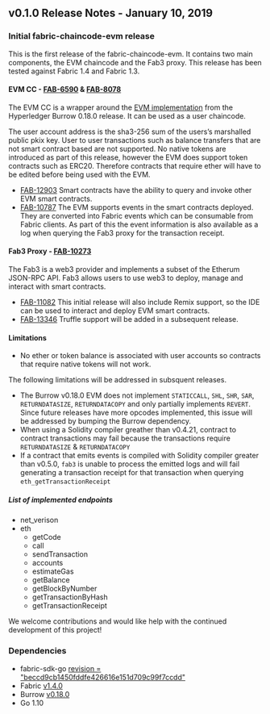 ## v0.1.0 Release Notes - January 10, 2019


### Initial fabric-chaincode-evm release


This is the first release of the fabric-chaincode-evm. It contains two main components, the EVM
chaincode and the Fab3 proxy. This release has been tested against Fabric 1.4 and Fabric 1.3.

#### EVM CC - [FAB-6590](https://jira.hyperledger.org/browse/FAB-6590) & [FAB-8078](https://jira.hyperledger.org/browse/FAB-8078)

The EVM CC is a wrapper around the [EVM implementation](https://github.com/hyperledger/burrow/blob/v0.18.0/execution/evm/vm.go) from the Hyperledger Burrow 0.18.0 release.
It can be used as a user chaincode.

The user account address is the sha3-256 sum of the users’s marshalled public pkix
key. User to user transactions such as balance transfers that are not smart contract
based are not supported. No native tokens are introduced as part of this release, however
the EVM does support token contracts such as ERC20. Therefore contracts that require
ether will have to be edited before being used with the EVM.

- [FAB-12903](https://jira.hyperledger.org/browse/FAB-12903) Smart contracts have the ability
to query and invoke other EVM smart contracts.
- [FAB-10787](https://jira.hyperledger.org/browse/FAB-10787) The EVM supports events in the
smart contracts deployed. They are converted into Fabric events which can be consumable
from Fabric clients. As part of this the event information is also available as a log when
querying the Fab3 proxy for the transaction receipt.

#### Fab3 Proxy - [FAB-10273](https://jira.hyperledger.org/browse/FAB-10273)

The Fab3 is a web3 provider and implements a subset of the Etherum JSON-RPC API. Fab3 allows
users to use web3 to deploy, manage and interact with smart contracts.

- [FAB-11082](https://jira.hyperledger.org/browse/FAB-11082) This initial release will also
include Remix support, so the IDE can be used to interact and deploy EVM smart contracts.
- [FAB-13346](https://jira.hyperledger.org/browse/FAB-13346) Truffle support will be added in a subsequent release.

#### Limitations

- No ether or token balance is associated with user accounts so contracts that require native tokens will not work.

The following limitations will be addressed in subsquent releases.

- The Burrow v0.18.0 EVM does not implement `STATICCALL`, `SHL`, `SHR`, `SAR`,
`RETURNDATASIZE`, `RETURNDATACOPY` and
only partially implements `REVERT`. Since future releases have more opcodes implemented, this issue will be addressed
by bumping the Burrow dependency.
- When using a Solidity compiler greather than v0.4.21, contract
to contract transactions
may fail because the transactions require `RETURNDATASIZE` & `RETURNDATACOPY`
- If a contract that emits events is compiled with Solidity
compiler greater than
v0.5.0, `fab3` is unable to process the emitted logs and will fail generating a transaction
receipt for that transaction when querying `eth_getTransactionReceipt`

##### List of implemented endpoints
- net_verison
- eth
  - getCode
  - call
  - sendTransaction
  - accounts
  - estimateGas
  - getBalance
  - getBlockByNumber
  - getTransactionByHash
  - getTransactionReceipt

We welcome contributions and would like help with the continued development of this project!


### Dependencies

- fabric-sdk-go [revision = "beccd9cb1450fddfe426616e151d709c99f7ccdd"](https://github.com/hyperledger/fabric-sdk-go/tree/beccd9cb1450fddfe426616e151d709c99f7ccdd)
- Fabric [v1.4.0](https://github.com/hyperledger/fabric/releases/tag/v1.4.0)
- Burrow [v0.18.0](https://github.com/hyperledger/burrow/releases/tag/v0.18.0)
- Go 1.10
